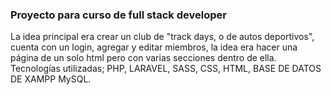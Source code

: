 <h3>Proyecto para curso de full stack developer</h3>
La idea principal era crear un club de "track days, o de autos deportivos", cuenta con un login, agregar y editar miembros, la idea era hacer una página de un solo html pero con varias secciones dentro de ella. <br>
Tecnologías utilizadas; PHP, LARAVEL, SASS, CSS, HTML, BASE DE DATOS DE XAMPP MySQL.
